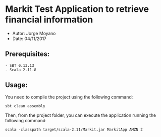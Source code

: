 # Markit Test Application to retrieve financial information

 - Autor: Jorge Moyano
 - Date: 04/11/2017
 
## Prerequisites:

    - SBT 0.13.13
    - Scala 2.11.8 
 
## Usage:

You need to compile the project using the following command:

`sbt clean assembly`

Then, from the project folder, you can execute the application running the following command:

`scala -classpath target/scala-2.11/Markit.jar MarkitApp AMZN 2`
